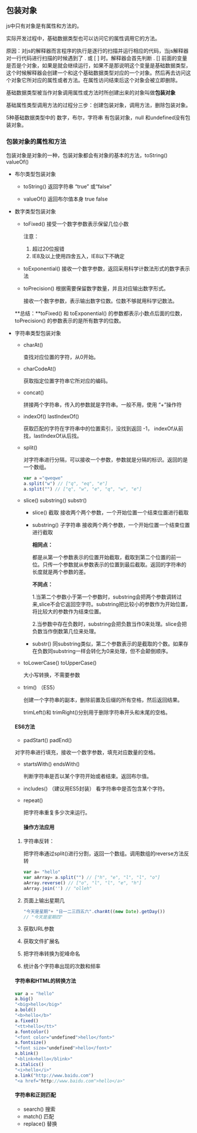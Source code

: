 ## 包装对象

js中只有对象是有属性和方法的。

实际开发过程中，基础数据类型也可以访问它的属性调用它的方法。

原因：对js的解释器而言程序的执行是逐行的扫描并运行相应的代码，当js解释器对一行代码进行扫描的时候遇到了 . 或 [ ] 时。解释器会首先判断 . [] 前面的变量是否是个对象，如果是就会继续运行，如果不是那说明这个变量是基础数据类型，这个时候解释器会创建一个和这个基础数据类型对应的一个对象。然后再去访问这个对象它所对应的属性或者方法。在属性访问结束后这个对象会被立即删除。

基础数据类型被当作对象调用属性或方法时所创建出来的对象叫做**包装对象**

基础属性类型调用方法的过程分三步：创建包装对象，调用方法，删除包装对象。

5种基础数据类型中的 数字，布尔，字符串 有包装对象，null 和undefined没有包装对象。

### 包装对象的属性和方法

包装对象是对象的一种，包装对象都会有对象的基本的方法，toString() valueOf()

* 布尔类型包装对象

  * toString() 返回字符串 “true” 或“false”

  * valueOf() 返回布尔值本身 true false

* 数字类型包装对象

  * toFixed()  接受一个数字参数表示保留几位小数

    注意：

    1. 超过20位报错
    2. IE8及以上使用四舍五入，IE8以下不确定

  * toExponential()  接收一个数字参数，返回采用科学计数法形式的数字表示法

  * toPrecision() 根据需要保留数字数量，并且对应输出数字形式。

    接收一个数字参数，表示输出数字位数。位数不够就用科学记数法。

  **总结：**toFixed() 和 toExponential() 的参数都表示小数点后面的位数，toPrecision() 的参数表示的是所有数字的位数。

* 字符串类型包装对象

  * charAt()  

    查找对应位置的字符，从0开始。

  * charCodeAt()

    获取指定位置字符串它所对应的编码。

  * concat()

    拼接两个字符串，传入的参数就是字符串。一般不用，使用 “+”操作符

  * indexOf() lastIndexOf()

    获取匹配的字符在字符串中的位置索引，没找到返回 -1， indexOf从前找，lastIndexOf从后找。

  * split()

    对字符串进行分隔，可以接收一个参数，参数就是分隔的标识。返回的是一个数组。

    ```js
    var a ="qweqwe"
    a.split("w") // ["q", "eq", "e"]
    a.split("") // ["q", "w", "e", "q", "w", "e"]
    ```

  * slice()  substring() substr() 

    * slice() 截取 接收两个两个参数，一个开始位置一个结束位置进行截取

    * substring() 子字符串 接收两个两个参数，一个开始位置一个结束位置进行截取

      **相同点：**

      ​	都是从第一个参数表示的位置开始截取，截取到第二个位置的前一位。只传一个参数就从参数表示的位置到最后截取。返回的字符串的长度就是两个参数的差。

      **不同点：**

      ​	1.当第二个参数小于第一个参数时，substring会把两个参数调转过来,slice不会它返回空字符。substring把比较小的参数作为开始位置，将比较大的参数作为结束位置。

      ​	2.当参数中存在负数时，substring会把负数当作0来处理。slice会把负数当作倒数第几位来处理。

    * substr()  同substring类似，第二个参数表示的是截取的个数。如果存在负数同substring一样会转化为0来处理，但不会颠倒顺序。

  * toLowerCase()  toUpperCase()

    大小写转换，不需要参数

  * trim()  （ES5） 

    创建一个字符串的副本，删除前置及后缀的所有空格，然后返回结果。

    trimLeft()和 trimRight()分别用于删除字符串开头和末尾的空格。

  ####   ES6方法

  *  padStart() padEnd()

    对字符串进行填充，接收一个数字参数，填充对应数量的空格。

  * startsWith()  endsWith()

    判断字符串是否以某个字符开始或者结束。返回布尔值。

  * includes() （建议用ES5封装）
    看字符串中是否包含某个字符。

  * repeat()

    把字符串重复多少次来运行。

    #### 操作方法应用

  1. 字符串反转：

     把字符串通过split()进行分割，返回一个数组。调用数组的reverse方法反转

     ```js
     var a= "hello"
     var aArray= a.split("") // ["h", "e", "l", "l", "o"]
     aArray.reverse() // ["o", "l", "l", "e", "h"]
     aArray.join('') // "olleh"
     ```

  2. 页面上输出星期几

     ```js
     "今天是星期"+ "日一二三四五六".charAt((new Date).getDay())
     // "今天是星期四"
     ```

  3. 获取URL参数

  4. 获取文件扩展名

  5. 把字符串转换为驼峰命名

  6. 统计各个字符串出现的次数和频率


  #### 字符串和HTML的转换方法

  ```js
  var a = "hello"
  a.big()
  "<big>hello</big>"
  a.bold()
  "<b>hello</b>"
  a.fixed()
  "<tt>hello</tt>"
  a.fontcolor()
  "<font color="undefined">hello</font>"
  a.fontsize()
  "<font size="undefined">hello</font>"
  a.blink()
  "<blink>hello</blink>"
  a.italics()
  "<i>hello</i>"
  a.link("http://www.baidu.com")
  "<a href="http://www.baidu.com">hello</a>"
  ```



  #### 字符串和正则匹配

  * search() 搜索
  * match() 匹配
  * replace() 替换



